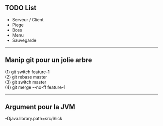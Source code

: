 TODO List
-

- Serveur / Client
- Piege
- Boss
- Menu
- Sauvegarde

------------------------------

Manip git pour un jolie arbre
-------------------------------

(1) git switch feature-1 \
(2) git rebase master    \
(3) git switch master    \
(4) git merge --no-ff feature-1

--------------------------------

Argument pour la JVM
-
-Djava.library.path=src/Slick




